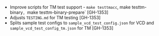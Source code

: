 * Improve scripts for TM test support - `make testtmacc`, make testtm-binary`, `make
  testtm-binary-prepare` [GH-1353]
* Adjusts `TESTING.md` for TM testing [GH-1353]
* Splits sample test configs to `sample_vcd_test_config.json` for VCD and
  `sample_vcd_test_config_tm.json` for TM [GH-1353]
